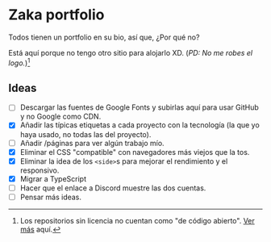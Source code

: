 # Zaka portfolio

Todos tienen un portfolio en su bio, así que, ¿Por qué no?

Está aquí porque no tengo otro sitio para alojarlo XD.
(_PD: No me robes el logo._)[^1]

## Ideas

- [ ] Descargar las fuentes de Google Fonts y subirlas aquí para usar GitHub y no Google como CDN. <!-- FontExperiment -->
- [X] Añadir las típicas etiquetas a cada proyecto con la tecnología (la que yo haya usado, no todas las del proyecto). <!-- LabelsExperiment -->
- [ ] Añadir /páginas para ver algún trabajo mío. <!-- SubProjectExperiment -->
- [X] Eliminar el CSS "compatible" con navegadores más viejos que la tos.
- [X] Eliminar la idea de los `<side>`s para mejorar el rendimiento y el responsivo. <!-- NoSideExperiment -->
- [X] Migrar a TypeScript <!-- TypeExperiment -->
- [ ] Hacer que el enlace a Discord muestre las dos cuentas. <!-- DualDiscordExperiment -->
- [ ] Pensar más ideas.

[^1]: Los repositorios sin licencia no cuentan como "de código abierto". [Ver más](https://docs.github.com/en/repositories/managing-your-repositorys-settings-and-features/customizing-your-repository/licensing-a-repository#:~:text=However%2C%20without%20a%20license%2C%20the%20default%20copyright%20laws%20apply%2C%20meaning%20that%20you%20retain%20all%20rights%20to%20your%20source%20code%20and%20no%20one%20may%20reproduce%2C%20distribute%2C%20or%20create%20derivative%20works%20from%20your%20work.) aquí.

